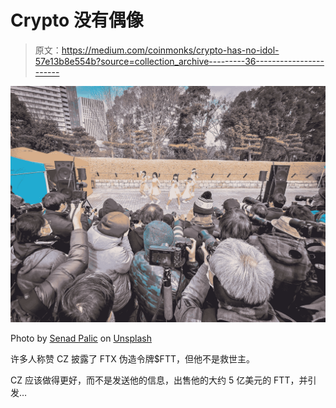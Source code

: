# Crypto 没有偶像

> 原文：<https://medium.com/coinmonks/crypto-has-no-idol-57e13b8e554b?source=collection_archive---------36----------------------->

![](img/b273551e8319d62d4b879b5324f25ac8.png)

Photo by [Senad Palic](https://unsplash.com/@retrokram?utm_source=medium&utm_medium=referral) on [Unsplash](https://unsplash.com?utm_source=medium&utm_medium=referral)

许多人称赞 CZ 披露了 FTX 伪造令牌$FTT，但他不是救世主。

CZ 应该做得更好，而不是发送他的信息，出售他的大约 5 亿美元的 FTT，并引发…